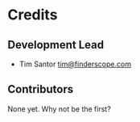 # Credits

## Development Lead

- Tim Santor <tim@finderscope.com>

## Contributors

None yet. Why not be the first?
